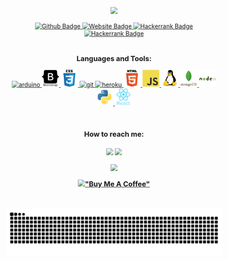 <div id="header" align="center">
  <img src="https://media.giphy.com/media/M9gbBd9nbDrOTu1Mqx/giphy.gif" width="100"/>
</div>
<br>
<div id="badges" align="center">
  <a href="https://github.com/hamzaplojovic">
    <img src="https://img.shields.io/badge/Github-black?style=for-the-badge&logo=github&logoColor=white" alt="Github Badge"/>
  </a>
  <a href="https://hamzaplojovic.pages.dev/">
    <img src="https://img.shields.io/badge/Website-grey?style=for-the-badge&logo=website" alt="Website Badge"/>
  </a>
  <a href="https://www.hackerrank.com/test08869">
    <img src="https://img.shields.io/badge/Hackerrank-green?style=for-the-badge&logo=hackerrank&logoColor=white" alt="Hackerrank Badge"/>
  </a>
   <a href="https://leetcode.com/hamzaplojovic/">
    <img src="https://img.shields.io/badge/LeetCode-white?style=for-the-badge&logo=leetcode&logoColor=black%22" alt="Hackerrank Badge"/>
  </a>

</div>
<br>
<div align="center"><h3 align="center">Languages and Tools:</h3>
<p> <a href="https://www.arduino.cc/" target="_blank" rel="noreferrer"> <img src="https://cdn.worldvectorlogo.com/logos/arduino-1.svg" alt="arduino" width="40" height="40"/> </a> <a href="https://getbootstrap.com" target="_blank" rel="noreferrer"> <img src="https://raw.githubusercontent.com/devicons/devicon/master/icons/bootstrap/bootstrap-plain-wordmark.svg" alt="bootstrap" width="40" height="40"/> </a> <a href="https://www.w3schools.com/css/" target="_blank" rel="noreferrer"> <img src="https://raw.githubusercontent.com/devicons/devicon/master/icons/css3/css3-original-wordmark.svg" alt="css3" width="40" height="40"/> </a> <a href="https://git-scm.com/" target="_blank" rel="noreferrer"> <img src="https://www.vectorlogo.zone/logos/git-scm/git-scm-icon.svg" alt="git" width="40" height="40"/> </a> <a href="https://heroku.com" target="_blank" rel="noreferrer"> <img src="https://www.vectorlogo.zone/logos/heroku/heroku-icon.svg" alt="heroku" width="40" height="40"/> </a> <a href="https://www.w3.org/html/" target="_blank" rel="noreferrer"> <img src="https://raw.githubusercontent.com/devicons/devicon/master/icons/html5/html5-original-wordmark.svg" alt="html5" width="40" height="40"/> </a> <a href="https://developer.mozilla.org/en-US/docs/Web/JavaScript" target="_blank" rel="noreferrer"> <img src="https://raw.githubusercontent.com/devicons/devicon/master/icons/javascript/javascript-original.svg" alt="javascript" width="40" height="40"/> </a> <a href="https://www.linux.org/" target="_blank" rel="noreferrer"> <img src="https://raw.githubusercontent.com/devicons/devicon/master/icons/linux/linux-original.svg" alt="linux" width="40" height="40"/> </a> <a href="https://www.mongodb.com/" target="_blank" rel="noreferrer"> <img src="https://raw.githubusercontent.com/devicons/devicon/master/icons/mongodb/mongodb-original-wordmark.svg" alt="mongodb" width="40" height="40"/> </a> <a href="https://nodejs.org" target="_blank" rel="noreferrer"> <img src="https://raw.githubusercontent.com/devicons/devicon/master/icons/nodejs/nodejs-original-wordmark.svg" alt="nodejs" width="40" height="40"/> </a> <a href="https://www.python.org" target="_blank" rel="noreferrer"> <img src="https://raw.githubusercontent.com/devicons/devicon/master/icons/python/python-original.svg" alt="python" width="40" height="40"/> </a> <a href="https://reactjs.org/" target="_blank" rel="noreferrer"> <img src="https://raw.githubusercontent.com/devicons/devicon/master/icons/react/react-original-wordmark.svg" alt="react" width="40" height="40"/> </a> </p></div>
<br>
<div align="center">
  <h3>How to reach me:<h3>
  <a href="mailto:hamzaplojovic9@gmail.com"><img src="https://github.com/leungwensen/svg-icon/blob/master/dist/svg/logos/google-gmail.svg" width="40"></a>
  <a href="https://twitter.com/hamzaplojovic1"><img src="https://github.com/leungwensen/svg-icon/blob/master/dist/svg/logos/twitter.svg" width="40"></a>
  
  <a href="https://www.linkedin.com/in/hamzaplojovic"><img src="https://github.com/leungwensen/svg-icon/blob/master/dist/svg/logos/linkedin.svg" width="150"></a>  
  
    
  [!["Buy Me A Coffee"](https://www.buymeacoffee.com/assets/img/custom_images/orange_img.png)](https://www.buymeacoffee.com/gbraad)
   
</div>
<br>

![snake gif](https://github.com/hamzaplojovic/hamzaplojovic/blob/output/github-contribution-grid-snake.svg)

